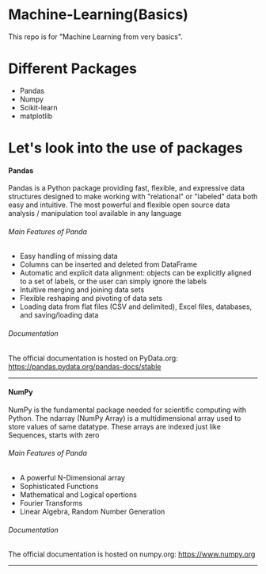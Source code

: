 # Machine-Learning(Basics)
This repo is for "Machine Learning from very basics".

# Different Packages
* Pandas
* Numpy
* Scikit-learn
* matplotlib

# Let's look into the use of packages

#### Pandas
Pandas is a Python package providing fast, flexible, and expressive data structures designed to make working with "relational" or "labeled" data both easy and intuitive. 
The most powerful and flexible open source data analysis / manipulation tool available in any language

###### Main Features of Panda
* Easy handling of missing data 
* Columns can be inserted and deleted from DataFrame 
* Automatic and explicit data alignment: objects can be explicitly aligned to a set of labels, or the user can simply ignore the labels 
* Intuitive merging and joining data sets
* Flexible reshaping and pivoting of data sets
* Loading data from flat files (CSV and delimited), Excel files, databases, and saving/loading data

###### Documentation

The official documentation is hosted on PyData.org: https://pandas.pydata.org/pandas-docs/stable


-----
#### NumPy
NumPy is the fundamental package needed for scientific computing with Python.
The ndarray (NumPy Array) is a multidimensional array used to store values of same datatype. These arrays are indexed just like Sequences, starts with zero

###### Main Features of Panda
* A powerful N-Dimensional array
* Sophisticated Functions
* Mathematical and Logical opertions
* Fourier Transforms
* Linear Algebra, Random Number Generation

###### Documentation
The official documentation is hosted on numpy.org: https://www.numpy.org


-----
